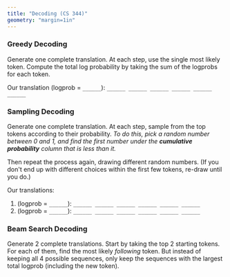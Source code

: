 ```yaml
---
title: "Decoding (CS 344)"
geometry: "margin=1in"
---
```


### Greedy Decoding

Generate one complete translation. At each step, use the single most likely token. Compute the total log probability by taking the sum of the logprobs for each token.

Our translation (logprob = `______`): `______ ______ ______ ______ ______ ______ `

### Sampling Decoding

Generate one complete translation. At each step, sample from the top tokens according to their probability. *To do this, pick a random number between 0 and 1, and find the first number under the **cumulative probability** column that is less than it.*

Then repeat the process again, drawing different random numbers. (If you don't end up with different choices within the first few tokens, re-draw until you do.)

Our translations:

1. (logprob = `______`): `______ ______ ______ ______ ______ ______ `
2. (logprob = `______`): `______ ______ ______ ______ ______ ______ `

### Beam Search Decoding

Generate 2 complete translations. Start by taking the top 2 starting tokens. For each of them, find the most likely *following* token. But instead of keeping all 4 possible sequences, only keep the sequences with the largest total logprob (including the new token).
